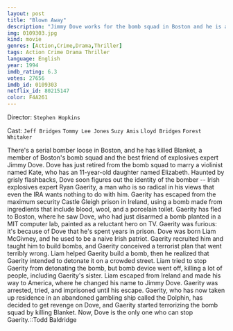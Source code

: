 ```yaml
---
layout: post
title: "Blown Away"
description: "Jimmy Dove works for the bomb squad in Boston and he is always the one who is on the tough jobs. One day he decides to quit the force and to become a teacher for the rookies of the squad. A few days later his former partner is killed by a bomb and Jimmy becomes suspicious that maybe this bomb could have been built by a former friend of himself. He begins to investigate and finds out that his worst nightmare has returned from his past..."
img: 0109303.jpg
kind: movie
genres: [Action,Crime,Drama,Thriller]
tags: Action Crime Drama Thriller 
language: English
year: 1994
imdb_rating: 6.3
votes: 27656
imdb_id: 0109303
netflix_id: 80215147
color: F4A261
---
```

Director: `Stephen Hopkins`  

Cast: `Jeff Bridges` `Tommy Lee Jones` `Suzy Amis` `Lloyd Bridges` `Forest Whitaker` 

There's a serial bomber loose in Boston, and he has killed Blanket, a member of Boston's bomb squad and the best friend of explosives expert Jimmy Dove. Dove has just retired from the bomb squad to marry a violinist named Kate, who has an 11-year-old daughter named Elizabeth. Haunted by grisly flashbacks, Dove soon figures out the identity of the bomber -- Irish explosives expert Ryan Gaerity, a man who is so radical in his views that even the IRA wants nothing to do with him. Gaerity has escaped from the maximum security Castle Gleigh prison in Ireland, using a bomb made from ingredients that include blood, wool, and a porcelain toilet. Gaerity has fled to Boston, where he saw Dove, who had just disarmed a bomb planted in a MIT computer lab, painted as a reluctant hero on TV. Gaerity was furious: it's because of Dove that he's spent years in prison. Dove was born Liam McGivney, and he used to be a naive Irish patriot. Gaerity recruited him and taught him to build bombs, and Gaerity conceived a terrorist plan that went terribly wrong. Liam helped Gaerity build a bomb, then he realized that Gaerity intended to detonate it on a crowded street. Liam tried to stop Gaerity from detonating the bomb, but bomb device went off, killing a lot of people, including Gaerity's sister. Liam escaped from Ireland and made his way to America, where he changed his name to Jimmy Dove. Gaerity was arrested, tried, and imprisoned until his escape. Gaerity, who has now taken up residence in an abandoned gambling ship called the Dolphin, has decided to get revenge on Dove, and Gaerity started terrorizing the bomb squad by killing Blanket. Now, Dove is the only one who can stop Gaerity.::Todd Baldridge